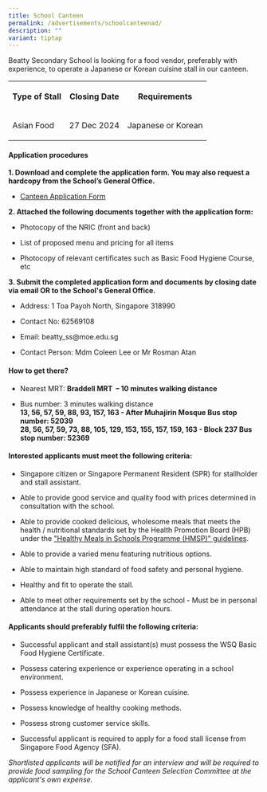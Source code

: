 ```yaml
---
title: School Canteen
permalink: /advertisements/schoolcanteenad/
description: ""
variant: tiptap
---
```

<p>Beatty Secondary School is looking for a food vendor, preferably with
experience, to operate a Japanese or Korean cuisine stall in our canteen.</p>
<table style="minWidth: 75px">
<colgroup>
<col>
<col>
<col>
</colgroup>
<tbody>
<tr>
<th rowspan="1" colspan="1">
<p>Type of Stall</p>
</th>
<th rowspan="1" colspan="1">
<p>Closing Date</p>
</th>
<th rowspan="1" colspan="1">
<p>Requirements</p>
</th>
</tr>
<tr>
<td rowspan="1" colspan="1">
<p>Asian Food</p>
</td>
<td rowspan="1" colspan="1">
<p>27 Dec 2024</p>
</td>
<td rowspan="1" colspan="1">
<p>Japanese or Korean</p>
</td>
</tr>
</tbody>
</table>
<h4><strong>Application procedures</strong></h4>
<p><strong>1. Download and complete the application form. You may also request a hardcopy from the School’s General Office.</strong>
</p>
<ul data-tight="true" class="tight">
<li>
<p><a href="/files/Application_for_Canteen_Stall_FormBF7.pdf" rel="noopener noreferrer nofollow" target="_blank">Canteen Application Form</a>
</p>
</li>
</ul>
<p><strong>2. Attached the following documents together with the application form:</strong>
</p>
<ul data-tight="true" class="tight">
<li>
<p>Photocopy of the NRIC (front and back)</p>
</li>
<li>
<p>List of proposed menu and pricing for all items</p>
</li>
<li>
<p>Photocopy of relevant certificates such as Basic Food Hygiene Course,
etc</p>
</li>
</ul>
<p><strong>3. Submit the completed application form and documents by closing date via email OR to the School's General Office.</strong>
</p>
<ul data-tight="true" class="tight">
<li>
<p>Address: 1 Toa Payoh North, Singapore 318990</p>
</li>
<li>
<p>Contact No: 62569108</p>
</li>
<li>
<p>Email: <a rel="noopener noreferrer nofollow" target="_blank">beatty_ss@moe.edu.sg</a>
</p>
</li>
<li>
<p>Contact Person: Mdm Coleen Lee or Mr Rosman Atan</p>
</li>
</ul>
<h4><strong>How to get there?</strong></h4>
<ul data-tight="true" class="tight">
<li>
<p>Nearest MRT: <strong>Braddell MRT&nbsp; – 10 minutes walking distance</strong>
</p>
</li>
<li>
<p>Bus number: 3 minutes walking distance
<br><strong>13, 56, 57, 59, 88, 93, 157, 163 - After Muhajirin Mosque Bus stop number: 52039</strong>
<br><strong>28, 56, 57, 59, 73, 88, 105, 129, 153, 155, 157, 159, 163 - Block 237 Bus stop number: 52369</strong>
</p>
</li>
</ul>
<h4><strong>Interested applicants must meet the following criteria:</strong></h4>
<ul data-tight="true" class="tight">
<li>
<p>Singapore citizen or Singapore Permanent Resident (SPR) for stallholder
and stall assistant.</p>
</li>
<li>
<p>Able to provide good service and quality food with prices determined in
consultation with the school.</p>
</li>
<li>
<p>Able to provide cooked delicious, wholesome meals that meets the health
/ nutritional standards set by the Health Promotion Board (HPB) under the
<a href="https://www.hpb.gov.sg/schools/school-programmes/healthy-meals-in-schools-programme" rel="noopener nofollow" target="_blank">"Healthy Meals in Schools Programme (HMSP)" guidelines</a>.</p>
</li>
<li>
<p>Able to provide a varied menu featuring nutritious options.</p>
</li>
<li>
<p>Able to maintain high standard of food safety and personal hygiene.</p>
</li>
<li>
<p>Healthy and fit to operate the stall.</p>
</li>
<li>
<p>Able to meet other requirements set by the school - Must be in personal
attendance at the stall during operation hours.</p>
</li>
</ul>
<h4><strong>Applicants should preferably fulfil the following criteria:</strong></h4>
<ul data-tight="true" class="tight">
<li>
<p>Successful applicant and stall assistant(s) must possess the WSQ Basic
Food Hygiene Certificate.</p>
</li>
<li>
<p>Possess catering experience or experience operating in a school environment.</p>
</li>
<li>
<p>Possess experience in Japanese or Korean cuisine.</p>
</li>
<li>
<p>Possess knowledge of healthy cooking methods.</p>
</li>
<li>
<p>Possess strong customer service skills.</p>
</li>
<li>
<p>Successful applicant is required to apply for a food stall license from
Singapore Food Agency (SFA).</p>
</li>
</ul>
<p><em>Shortlisted applicants will be notified for an interview and will be required to provide food sampling for the School Canteen Selection Committee at the applicant's own expense.</em>
</p>